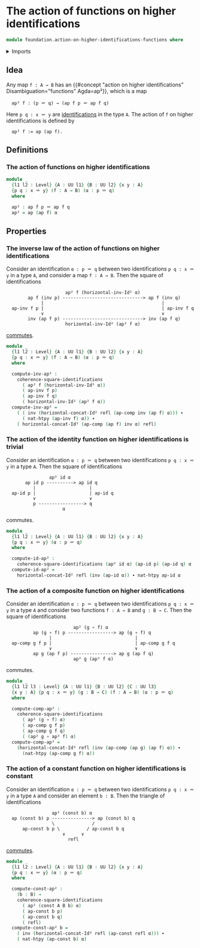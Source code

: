 # The action of functions on higher identifications

```agda
module foundation.action-on-higher-identifications-functions where
```

<details><summary>Imports</summary>

```agda
open import foundation.action-on-identifications-functions
open import foundation.commuting-squares-of-identifications
open import foundation.path-algebra
open import foundation.universe-levels

open import foundation-core.constant-maps
open import foundation-core.function-types
open import foundation-core.homotopies
open import foundation-core.identity-types
```

</details>

## Idea

Any map `f : A → B` has an
{{#concept "action on higher identifications" Disambiguation="functions" Agda=ap²}},
which is a map

```text
  ap² f : (p ＝ q) → (ap f p ＝ ap f q)
```

Here `p q : x ＝ y` are [identifications](foundation-core.identity-types.md) in the type `A`. The action of `f` on
higher identifications is defined by

```text
  ap² f := ap (ap f).
```

## Definitions

### The action of functions on higher identifications

```agda
module _
  {l1 l2 : Level} {A : UU l1} {B : UU l2} {x y : A}
  {p q : x ＝ y} (f : A → B) (α : p ＝ q)
  where

  ap² : ap f p ＝ ap f q
  ap² = ap (ap f) α
```

## Properties

### The inverse law of the action of functions on higher identifications

Consider an identification `α : p ＝ q` between two identifications
`p q : x ＝ y` in a type `A`, and consider a map `f : A → B`. Then the square of
identifications

```text
                      ap² f (horizontal-inv-Id² α)
        ap f (inv p) ------------------------------> ap f (inv q)
             |                                            |
  ap-inv f p |                                            | ap-inv f q
             ∨                                            ∨
        inv (ap f p) ------------------------------> inv (ap f q)
                      horizontal-inv-Id² (ap² f α)
```

[commutes](foundation.commuting-squares-of-identifications.md).

```agda
module _
  {l1 l2 : Level} {A : UU l1} {B : UU l2} {x y : A}
  {p q : x ＝ y} (f : A → B) (α : p ＝ q)
  where

  compute-inv-ap² :
    coherence-square-identifications
      ( ap² f (horizontal-inv-Id² α))
      ( ap-inv f p)
      ( ap-inv f q)
      ( horizontal-inv-Id² (ap² f α))
  compute-inv-ap² =
    ( ( inv (horizontal-concat-Id² refl (ap-comp inv (ap f) α))) ∙
      ( nat-htpy (ap-inv f) α)) ∙
    ( horizontal-concat-Id² (ap-comp (ap f) inv α) refl)
```

### The action of the identity function on higher identifications is trivial

Consider an identification `α : p ＝ q` between two identifications
`p q : x ＝ y` in a type `A`. Then the square of identifications

```text
                ap² id α
       ap id p ----------> ap id q
          |                    |
  ap-id p |                    | ap-id q
          ∨                    ∨
          p -----------------> q
                     α
```

commutes.

```agda
module _
  {l1 l2 : Level} {A : UU l1} {B : UU l2} {x y : A}
  {p q : x ＝ y} (α : p ＝ q)
  where

  compute-id-ap² :
    coherence-square-identifications (ap² id α) (ap-id p) (ap-id q) α
  compute-id-ap² =
    horizontal-concat-Id² refl (inv (ap-id α)) ∙ nat-htpy ap-id α
```

### The action of a composite function on higher identifications

Consider an identification `α : p ＝ q` between two identifications
`p q : x ＝ y` in a type `A` and consider two functions `f : A → B` and
`g : B → C`. Then the square of identifications

```text
                         ap² (g ∘ f) α
          ap (g ∘ f) p -----------------> ap (g ∘ f) q
                |                               |
  ap-comp g f p |                               | ap-comp g f q
                ∨                               ∨
          ap g (ap f p) ----------------> ap g (ap f q)
                         ap² g (ap² f α)
```

commutes.

```agda
module _
  {l1 l2 l3 : Level} {A : UU l1} {B : UU l2} {C : UU l3}
  {x y : A} {p q : x ＝ y} (g : B → C) (f : A → B) (α : p ＝ q)
  where

  compute-comp-ap² :
    coherence-square-identifications
      ( ap² (g ∘ f) α)
      ( ap-comp g f p)
      ( ap-comp g f q)
      ( (ap² g ∘ ap² f) α)
  compute-comp-ap² =
    (horizontal-concat-Id² refl (inv (ap-comp (ap g) (ap f) α)) ∙
      (nat-htpy (ap-comp g f) α))
```

### The action of a constant function on higher identifications is constant

Consider an identification `α : p ＝ q` between two identifications
`p q : x ＝ y` in a type `A` and consider an element `b : B`. Then the triangle
of identifications

```text
                 ap² (const b) α
  ap (const b) p ---------------> ap (const b) q
                 \              /
      ap-const b p \          / ap-const b q
                     ∨      ∨
                       refl
```

[commutes](foundation.commuting-triangles-of-identifications.md).

```agda
module _
  {l1 l2 : Level} {A : UU l1} {B : UU l2} {x y : A}
  {p q : x ＝ y} (α : p ＝ q)
  where

  compute-const-ap² :
    (b : B) →
    coherence-square-identifications
      ( ap² (const A B b) α)
      ( ap-const b p)
      ( ap-const b q)
      ( refl)
  compute-const-ap² b =
    ( inv (horizontal-concat-Id² refl (ap-const refl α))) ∙
    ( nat-htpy (ap-const b) α)
```
